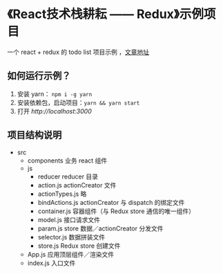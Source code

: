# 《React技术栈耕耘 —— Redux》示例项目
一个 react + redux 的 todo list 项目示例 ，[文章地址](http://pobusama.github.io/2016/12/31/React%E6%8A%80%E6%9C%AF%E6%A0%88%E6%8E%A2%E7%A9%B6-Redux/)

## 如何运行示例？
1. 安装 yarn： `npm i -g yarn`
2. 安装依赖包，启动项目：`yarn && yarn start`
3. 打开 <cite>http://localhost:3000</cite>

## 项目结构说明
- src
  - components 业务 react 组件
  - js
    - reducer reducer 目录
    - action.js actionCreator 文件
    - actionTypes.js 略
    - bindActions.js actionCreator 与 dispatch 的绑定文件
    - container.js 容器组件（与 Redux store 通信的唯一组件）
    - model.js 接口请求文件
    - param.js store 数据／actionCreator 分发文件
    - selector.js 数据拼装文件
    - store.js Redux store 创建文件
  - App.js 应用顶层组件／渲染文件
  - index.js 入口文件
  